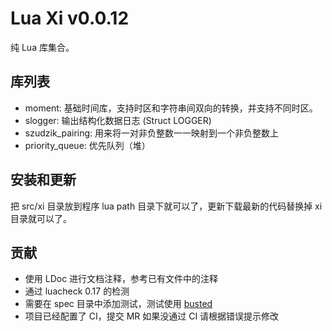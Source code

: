 # Lua Xi v0.0.12

纯 Lua 库集合。

## 库列表

- moment: 基础时间库，支持时区和字符串间双向的转换，并支持不同时区。
- slogger: 输出结构化数据日志 (Struct LOGGER)
- szudzik\_pairing: 用来将一对非负整数一一映射到一个非负整数上
- priority\_queue: 优先队列（堆）


## 安装和更新

把 src/xi 目录放到程序 lua path 目录下就可以了，更新下载最新的代码替换掉 xi 目录就可以了。

## 贡献

- 使用 LDoc 进行文档注释，参考已有文件中的注释
- 通过 luacheck 0.17 的检测
- 需要在 spec 目录中添加测试，测试使用 [busted](https://olivinelabs.com/busted/)
- 项目已经配置了 CI，提交 MR 如果没通过 CI 请根据错误提示修改
